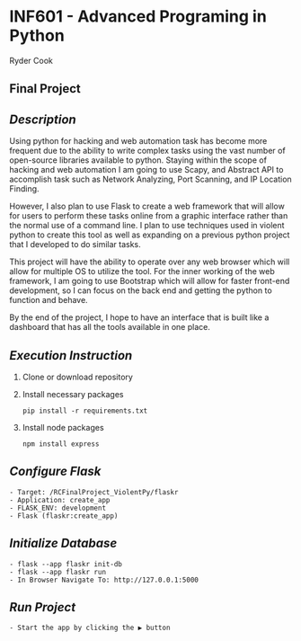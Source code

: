 # **INF601 - Advanced Programing in Python**
Ryder Cook
## **Final Project**
## _Description_
Using python for hacking and web automation task has become more frequent due to the ability 
to write complex tasks using the vast number of open-source libraries available to python. 
Staying within the scope of hacking and web automation I am going to use Scapy, and Abstract API to accomplish task such 
as Network Analyzing, Port Scanning, and IP Location Finding.

However, I also plan to use Flask to create a web framework 
that will allow for users to perform these tasks online from a graphic interface rather than the normal use of a command line. 
I plan to use techniques used in violent python to create this tool as well as expanding on a previous python project that 
I developed to do similar tasks. 

This project will have the ability to operate over any web browser which will allow for multiple OS to utilize the tool. 
For the inner working of the web framework, I am going to use Bootstrap which will allow for faster front-end development, 
so I can focus on the back end and getting the python to function and behave. 

By the end of the project, I hope to have an interface that is built like a dashboard that has all the tools available in one place.

## _Execution Instruction_
1. Clone or download repository
2. Install necessary packages

   `pip install -r requirements.txt`

3. Install node packages

   `npm install express`

## _Configure Flask_
    - Target: /RCFinalProject_ViolentPy/flaskr
    - Application: create_app
    - FLASK_ENV: development
    - Flask (flaskr:create_app)

## _Initialize Database_
    - flask --app flaskr init-db
    - flask --app flaskr run
    - In Browser Navigate To: http://127.0.0.1:5000

## _Run Project_
    - Start the app by clicking the ▶ button
